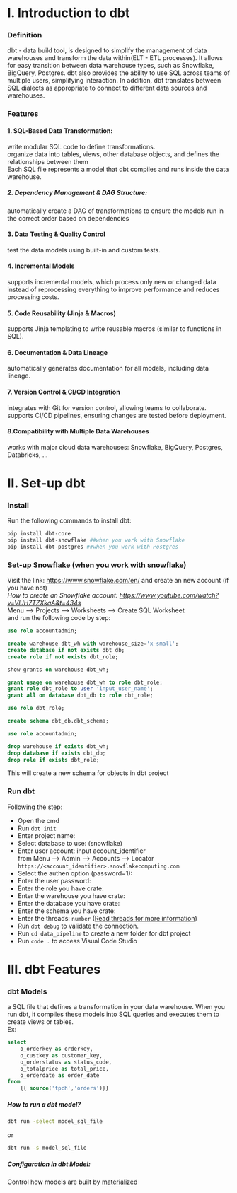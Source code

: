 # I. Introduction to dbt
### Definition
dbt - data build tool, is designed to simplify the management of data warehouses and transform the data within(ELT - ETL processes). It allows for easy transition between data warehouse types, such as Snowflake, BigQuery, Postgres. dbt also provides the ability to use SQL across teams of multiple users, simplifying interaction. In addition, dbt translates between SQL dialects as appropriate to connect to different data sources and warehouses.

### Features
#### 1. SQL-Based Data Transformation:
write modular SQL code to define transformations. <br>
organize data into tables, views, other database objects, and defines the relationships between them <br>
Each SQL file represents a model that dbt compiles and runs inside the data warehouse.

##### 2. Dependency Management & DAG Structure:
automatically create a DAG of transformations to ensure the models run in the correct order based on dependencies

#### 3. Data Testing & Quality Control
test the data models using built-in and custom tests.

#### 4. Incremental Models
supports incremental models, which process only new or changed data instead of reprocessing everything to improve performance and reduces processing costs.

#### 5. Code Reusability (Jinja & Macros)
supports Jinja templating to write reusable macros (similar to functions in SQL).

#### 6. Documentation & Data Lineage
automatically generates documentation for all models, including data lineage.

#### 7. Version Control & CI/CD Integration
integrates with Git for version control, allowing teams to collaborate. <br>
supports CI/CD pipelines, ensuring changes are tested before deployment.

#### 8.Compatibility with Multiple Data Warehouses
works with major cloud data warehouses: Snowflake, BigQuery, Postgres, Databricks, ...

# II. Set-up dbt
### Install
Run the following commands to install dbt:

```bash
pip install dbt-core
pip install dbt-snowflake ##when you work with Snowflake
pip install dbt-postgres ##when you work with Postgres
```
### Set-up Snowflake (when you work with snowflake)
Visit the link: https://www.snowflake.com/en/ and create an new account (if you have not) <br>
*How to create an Snowflake account: https://www.youtube.com/watch?v=VIJH7TZXkaA&t=434s* <br>
Menu --> Projects --> Worksheets --> Create SQL Worksheet <br>
and run the following code by step:
```sql
use role accountadmin;

create warehouse dbt_wh with warehouse_size='x-small';
create database if not exists dbt_db;
create role if not exists dbt_role;

show grants on warehouse dbt_wh;

grant usage on warehouse dbt_wh to role dbt_role;
grant role dbt_role to user 'input_user_name';
grant all on database dbt_db to role dbt_role;

use role dbt_role;

create schema dbt_db.dbt_schema;

use role accountadmin;

drop warehouse if exists dbt_wh;
drop database if exists dbt_db;
drop role if exists dbt_role;
```
This will create a new schema for objects in dbt project

### Run dbt
Following the step:
* Open the cmd
* Run `dbt init` 
* Enter project name: 
* Select database to use: (snowflake)
* Enter user account: input account_identifier <br>
from Menu --> Admin --> Accounts --> Locator `https://<account_identifier>.snowflakecomputing.com`
* Select the authen option (password=1):
* Enter the user password:
* Enter the role you have crate:
* Enter the warehouse you have crate:
* Enter the database you have crate:
* Enter the schema you have crate:
* Enter the threads: `number` ([Read threads for more information](definition/threads.md))
* Run `dbt debug` to validate the connection.
* Run `cd data_pipeline` to create a new folder for dbt project
* Run `code .` to access Visual Code Studio

# III. dbt Features
### dbt Models
a SQL file that defines a transformation in your data warehouse. When you run dbt, it compiles these models into SQL queries and executes them to create views or tables. <br>
Ex:
```sql
select
    o_orderkey as orderkey,
    o_custkey as customer_key,
    o_orderstatus as status_code,
    o_totalprice as total_price,
    o_orderdate as order_date
from
    {{ source('tpch','orders')}}
```
##### How to run a dbt model?
```bash
dbt run -select model_sql_file
```
or
```bash
dbt run -s model_sql_file
```
##### Configuration in dbt Model:
Control how models are built by [materialized](definition/materialized.md)






